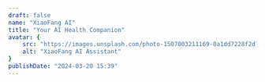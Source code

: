 ```yaml
---
draft: false
name: "XiaoFang AI"
title: "Your AI Health Companion"
avatar: {
    src: "https://images.unsplash.com/photo-1507003211169-0a1dd7228f2d?&fit=crop&w=280",
    alt: "XiaoFang AI Assistant"
}
publishDate: "2024-03-20 15:39"
---
```

